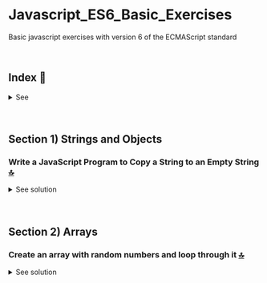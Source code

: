 # Javascript_ES6_Basic_Exercises
Basic javascript exercises with version 6 of the ECMAScript standard

 <br>

<!------Start Index----->

## Index 📜

<details>
 <summary> See </summary>
 <br>
  
 ### Section 1) Strings and Objects
* [Write a JavaScript Program to Copy a String to an Empty String.](#write-a-javascript-program-to-copy-a-string-to-an-empty-string-)


### Section 2) Arrays
* [Create an array with random numbers and loop through it.](#write-a-javascript-program-to-copy-a-string-to-an-empty-string-)
 
 
<br>

</details>

<!------Stop Index----->

<br>

<br>

## Section 1) Strings and Objects

### Write a JavaScript Program to Copy a String to an Empty String [🔝](#index-)

<details>
  <summary>See solution</summary>
 <br>

#### Solution
 ```js
let emptyString = "";
let stringWithContent = "7623762736762367";
emptyString = emptyString + stringWithContent;

console.log(emptyString);
 ```

#### Console
 ```js
7623762736762367
 ```

<br>

</details>

<br>

<br>


## Section 2) Arrays

### Create an array with random numbers and loop through it [🔝](#index-)

<details>
  <summary>See solution</summary>
 <br>

#### Solution
 ```js
let arrayRandomNumbers = [12,32,31,66,7,928];

let arrayRandomNumbersResult = [...arrayRandomNumbers];

console.log(arrayRandomNumbersResult);
 ```

#### Console
 ```js
(6) [12, 32, 31, 66, 7, 928]
0:12
1:32
2:31
3:66
4:7
5:928
 ```

<br>

</details>
